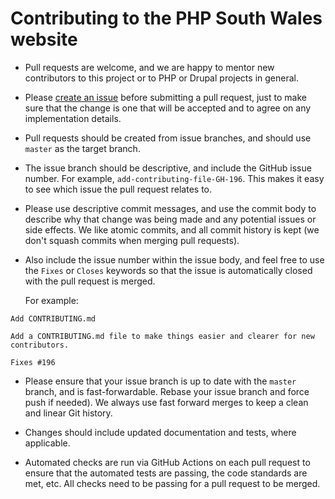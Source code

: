 # Contributing to the PHP South Wales website

- Pull requests are welcome, and we are happy to mentor new contributors to this project or to PHP or Drupal projects in general.

- Please [create an issue](https://github.com/PHPSouthWales/phpsouthwales-uk/issues/new) before submitting a pull request, just to make sure that the change is one that will be accepted and to agree on any implementation details.

- Pull requests should be created from issue branches, and should use `master` as the target branch.

- The issue branch should be descriptive, and include the GitHub issue number. For example, `add-contributing-file-GH-196`. This makes it easy to see which issue the pull request relates to.

- Please use descriptive commit messages, and use the commit body to describe why that change was being made and any potential issues or side effects. We like atomic commits, and all commit history is kept (we don't squash commits when merging pull requests).

- Also include the issue number within the issue body, and feel free to use the `Fixes` or `Closes` keywords so that the issue is automatically closed with the pull request is merged.

  For example:
```
Add CONTRIBUTING.md

Add a CONTRIBUTING.md file to make things easier and clearer for new
contributors.

Fixes #196
```

- Please ensure that your issue branch is up to date with the `master` branch, and is fast-forwardable. Rebase your issue branch and force push if needed). We always use fast forward merges to keep a clean and linear Git history.

- Changes should include updated documentation and tests, where applicable.

- Automated checks are run via GitHub Actions on each pull request to ensure that the automated tests are passing, the code standards are met, etc. All checks need to be passing for a pull request to be merged.

